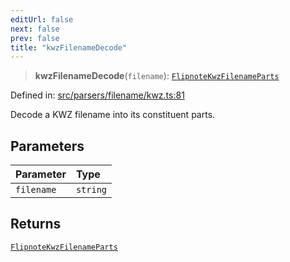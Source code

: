 ```yaml
---
editUrl: false
next: false
prev: false
title: "kwzFilenameDecode"
---
```


> **kwzFilenameDecode**(`filename`): [`FlipnoteKwzFilenameParts`](/api/namespaces/filename/interfaces/flipnotekwzfilenameparts/)

Defined in: [src/parsers/filename/kwz.ts:81](https://github.com/jaames/flipnote.js/blob/a8a7e56268fb7f3a0039ade6ddc69a607deedd27/src/parsers/filename/kwz.ts#L81)

Decode a KWZ filename into its constituent parts.

## Parameters

| Parameter | Type |
| :------ | :------ |
| `filename` | `string` |

## Returns

[`FlipnoteKwzFilenameParts`](/api/namespaces/filename/interfaces/flipnotekwzfilenameparts/)
